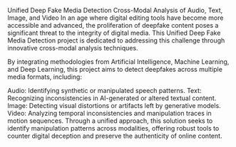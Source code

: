 Unified Deep Fake Media Detection
Cross-Modal Analysis of Audio, Text, Image, and Video
In an age where digital editing tools have become more accessible and advanced, the proliferation of deepfake content poses a significant threat to the integrity of digital media.
This Unified Deep Fake Media Detection project is dedicated to addressing this challenge through innovative cross-modal analysis techniques.

By integrating methodologies from Artificial Intelligence, Machine Learning, and Deep Learning, this project aims to detect deepfakes across multiple media formats, including:

Audio: Identifying synthetic or manipulated speech patterns.
Text: Recognizing inconsistencies in AI-generated or altered textual content.
Image: Detecting visual distortions or artifacts left by generative models.
Video: Analyzing temporal inconsistencies and manipulation traces in motion sequences.
Through a unified approach, this solution seeks to identify manipulation patterns across modalities, offering robust tools to counter digital deception and preserve the authenticity of online content.
